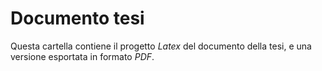 # Documento tesi

Questa cartella contiene il progetto _Latex_ del documento della tesi, e una versione esportata in formato _PDF_.
